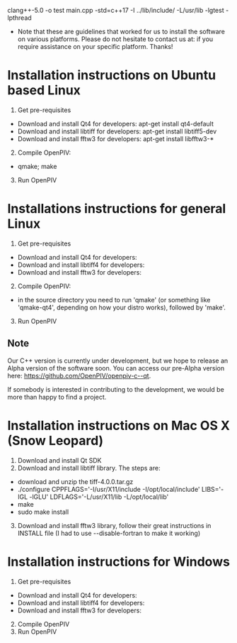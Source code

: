 
clang++-5.0 -o test main.cpp -std=c++17 -I ../lib/include/ -L/usr/lib -lgtest -lpthread



* Note that these are guidelines that worked for us to install the
  software on various platforms.  Please do not hesitate to contact us
  at: if you require assistance on your specific platform.  Thanks!

Installation instructions on Ubuntu based Linux
===============================================

1. Get pre-requisites
 * Download and install Qt4 for developers: apt-get install qt4-default
 * Download and install libtiff for developers: apt-get install libtiff5-dev
 * Download and install fftw3 for developers: apt-get install libfftw3-*
2. Compile OpenPIV:
 * qmake; make
3. Run OpenPIV

Installations instructions for general Linux
============================================

1. Get pre-requisites
 * Download and install Qt4 for developers:
 * Download and install libtiff4 for developers:
 * Download and install fftw3 for developers:
2. Compile OpenPIV:
 * in the source directory you need to run 'qmake' (or something like 'qmake-qt4', depending on how your distro works), followed by 'make'.
3. Run OpenPIV

Note
----

Our C++ version is currently under development, but we hope to release an Alpha version of the software soon.
You can access our pre-Alpha version here: https://github.com/OpenPIV/openpiv-c--qt.

If somebody is interested in contributing to the development, we would be more than happy to find a project.

Installation instructions on Mac OS X (Snow Leopard)
====================================================

1. Download and install Qt SDK
2. Download and install libtiff library. The steps are:
 * download and unzip the tiff-4.0.0.tar.gz
 * ./configure CPPFLAGS='-I/usr/X11/include -I/opt/local/include' LIBS='-lGL -lGLU' LDFLAGS='-L/usr/X11/lib -L/opt/local/lib'
 * make
 * sudo make install
3. Download and install fftw3 library, follow their great instructions in INSTALL file (I had to use --disable-fortran to make it working)


Installation instructions for Windows
=====================================

1. Get pre-requisites
 * Download and install Qt4 for developers:
 * Download and install libtiff4 for developers:
 * Download and install fftw3 for developers:
2. Compile OpenPIV
3. Run OpenPIV
